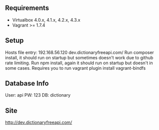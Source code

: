 ## Requirements
* Virtualbox 4.0.x, 4.1.x, 4.2.x, 4.3.x
* Vagrant >= 1.7.4

## Setup
Hosts file entry: 192.168.56.120    dev.dictionaryfreeapi.com/
Run composer install, it should run on startup but sometimes doesn't work due to github rate limiting.
Run npm install, again it should run on startup but doesn't in some cases.
Requires you to run vagrant plugin install vagrant-bindfs

## Database Info
User: api
PW: 123
DB: dictionary

## Site
http://dev.dictionaryfreeapi.com/